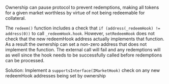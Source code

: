 Ownership can pause protocol to prevent redemptions, making all tokens for a given market worthless by virtue of not being redeemable for collateral. 

The `redeem()` function includes a check that `if (address(_redeemHook) != address(0))` to call `_redeemHook.hook`. However, `setRedeemHook` does not check that the new redeemHook address actually implements that function. As a result the ownership can set a non-zero address that does not implement the function. The external call will fail and any redemptions will as well since the hook needs to be successfully called before redemptions can be processed. 

   Solution: Implement a `supportsInterface(IMarketHook)` check on any new redeemHook addresses being set by ownership